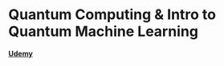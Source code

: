 # **Quantum Computing & Intro to Quantum Machine Learning**

**[Udemy](https://www.udemy.com/course/qc101-introduction-to-quantum-computing-quantum-physics-for-beginners/?couponCode=ST10MT30325G2)**
